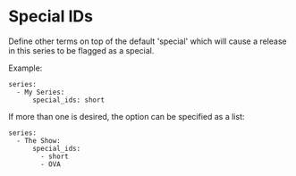 # Special IDs


Define other terms on top of the default 'special' which will cause a release in this series to be flagged as a special.

Example:
```
series:
  - My Series:
      special_ids: short
```

If more than one is desired, the option can be specified as a list:
```
series:
  - The Show:
      special_ids:
        - short
        - OVA
```
